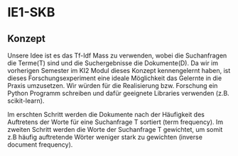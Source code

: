 # IE1-SKB

## Konzept
Unsere Idee ist es das Tf-Idf Mass zu verwenden, wobei die Suchanfragen die Terme(T) sind und die Suchergebnisse die Dokumente(D). Da wir im vorherigen Semester im KI2 Modul dieses Konzept kennengelernt haben, ist dieses Forschungsexperiment eine ideale Möglichkeit das Gelernte in die Praxis umzusetzen. Wir würden für die Realisierung bzw. Forschung ein Python Programm schreiben und dafür geeignete Libraries verwenden (z.B. scikit-learn).

Im erschten Schritt werden die Dokumente nach der Häufigkeit des Auftretens der Worte für eine Suchanfrage T sortiert (term frequency). Im zweiten Schritt werden die Worte der Suchanfrage T gewichtet, um somit z.B häufig auftretende Wörter weniger stark zu gewichten (inverse document frequency).
